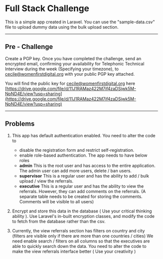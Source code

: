# Full Stack Challenge

This is a simple app created in Laravel. You can use the "sample-data.csv" file to upload dummy data using the bulk upload section.

---

## Pre - Challenge

Create a PGP key.
Once you have completed the challenge, send an encrypted email, confirming your availability for Telephonic Technical Interview during the week (Specifying your timezone), to <cecile@womenfirstdigital.org> with your public PGP key attached.

You will find the public key for <cecile@womenfirstdigital.org> here [https://drive.google.com/file/d/11J1RAMaz422M7if4zaDSjwk5M-NpND4E/view?usp=sharing](https://drive.google.com/file/d/11J1RAMaz422M7if4zaDSjwk5M-NpND4E/view?usp=sharing)

---

## Problems

1. This app has default authentication enabled. You need to alter the code to

   - disable the registration form and restrict self-registration.
   - enable role-based authentication. The app needs to have below roles
   - **admin**
     This is the root user and has access to the entire application. The admin user can add more users, delete / ban users.
   - **supervisor**
     This is a regular user and has the ability to add / bulk upload / view the referrals.
   - **executive**
     This is a regular user and has the ability to view the referrals. However, they can add comments on the referrals. (A separate table needs to be created for storing the comments. Comments will be visible to all users)
2. Encrypt and store this data in the database ( Use your critical thinking ability ). Use Laravel's in-built encryption classes, and modify the code to fetch from the database rather than the csv.
3. Currently, the view referrals section has filters on country and city (filters are visible only if there are more than one countries / cities)
   We need enable search / filters on all columns so that the executives are able to quickly search down the data.
   You need to alter the code to make the view referrals interface better ( Use your creativity )
